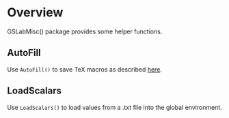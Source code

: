 
# Overview

GSLabMisc() package provides some helper functions.


## AutoFill
Use `AutoFill()` to save TeX macros as described [here](https://github.com/gslab-econ/ra-manual/wiki/Autofilling-Values/4a41786eed04d627060f6c5de37f6fc304ef6025#in-text-values).

## LoadScalars
Use `LoadScalars()` to load values from a .txt file into the global environment.
